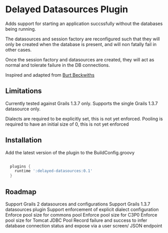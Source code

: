 # Delayed Datasources Plugin

Adds support for starting an application succssfully without the databases being running.

The datasources and session factory are reconfigured such that they will only be created when the database is present, and will non fatally fail in other cases.

Once the session factory and datasources are created, they will act as normal and tolerate failure in the DB connections.

Inspired and adapted from [Burt Beckwiths](http://burtbeckwith.com/blog/?p=312)


## Limitations

Currently tested against Grails 1.3.7 only.   Supports the single Grails 1.3.7 datasource only.

Dialects are required to be explicitly set, this is not yet enforced.
Pooling is required to have an initial size of 0, this is not yet enforced

## Installation

Add the latest version of the plugin to the BuildConfig.groovy

```groovy

  plugins {
    runtime ':delayed-datasources:0.1'
  }

```

## Roadmap

Support Grails 2 datasources and configurations
Support Grails 1.3.7 datasources plugin
Support enforcement of explicit dialect configuration
Enforce pool size for commons pool
Enforce pool size for C3P0
Enforce pool size for Tomcat JDBC Pool
Record failure and success to infer database connection status and expose via a user screen/ JSON endpoint
